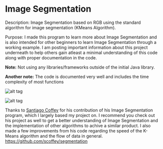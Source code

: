 # Image Segmentation
Description: Image Segmentation based on RGB using the standard algorithm for image segmentation (KMeans Algorithm).

Purpose: I made this program to learn more about Image Segmentation and is also intended for other beginners to learn Image Segmentation through a working example. I am posting important information about this project underneath to help others gain atleast a minimal understanding of this code along with proper documentation in the code.

**Note:** Not using any libraries/frameworks outside of the initial Java library.

**Another note:** The code is documented very well and includes the time complexity of most functions

![alt tag](https://s30.postimg.org/7qw58gp4h/Image_Segmentation_Example.png)

![alt tag](https://s27.postimg.org/q29xh72kj/20170105_001601_1.jpg)


Thanks to [Santiago Coffey](https://github.com/scoffey) for his contribution of his Image Segmentation program, which I largely based my project on. I recommend you check out his project as well to get a better understanding of Image Segmentation and the implementation of other algorithms to achive a similar product. I also made a few improvements from his code regarding the speed of the K-Means algorithm and the flow of data in general.
https://github.com/scoffey/segmentation
